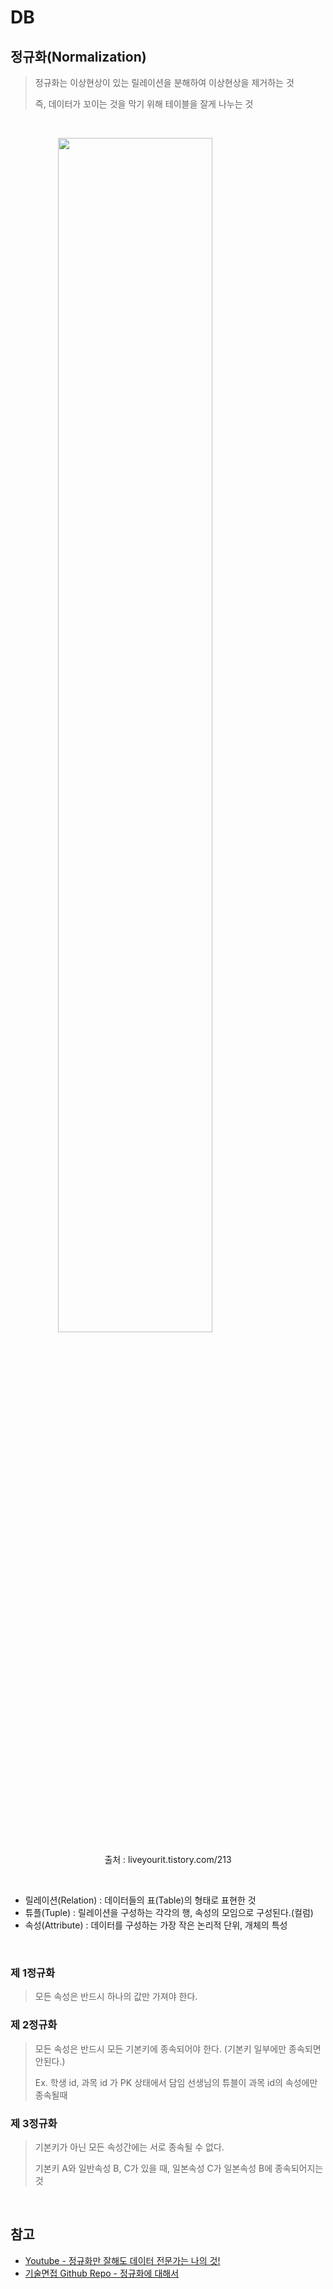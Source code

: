 # DB

## 정규화(Normalization)

> 정규화는 이상현상이 있는 릴레이션을 분해하여 이상현상을 제거하는 것
>
> 즉, 데이터가 꼬이는 것을 막기 위해 테이블을 잘게 나누는 것



<br>

<img 
  src="https://img1.daumcdn.net/thumb/R1280x0/?scode=mtistory2&fname=https%3A%2F%2Fblog.kakaocdn.net%2Fdn%2F9PZHv%2Fbtq2lAE2xpY%2FHfgOTfyyYlhGDH0bLt4IIk%2Fimg.png" 
  width="70%"
  style="display: block; margin-left:auto; margin-right:auto;"
/>

<p align="center"> 출처 : liveyourit.tistory.com/213 </p>

<br>

- 릴레이션(Relation) : 데이터들의 표(Table)의 형태로 표현한 것
- 튜플(Tuple) : 릴레이션을 구성하는 각각의 행, 속성의 모임으로 구성된다.(컬럼)
- 속성(Attribute) : 데이터를 구성하는 가장 작은 논리적 단위, 개체의 특성

<br>

### 제 1정규화

> 모든 속성은 반드시 하나의 값만 가져야 한다.

### 제 2정규화

> 모든 속성은 반드시 모든 기본키에 종속되어야 한다. (기본키 일부에만 종속되면 안된다.)
> 
> Ex. 학생 id, 과목 id 가 PK 상태에서 담임 선생님의 튜블이 과목 id의 속성에만 종속될때

### 제 3정규화

> 기본키가 아닌 모든 속성간에는 서로 종속될 수 없다.
> 
> 기본키 A와 일반속성 B, C가 있을 때, 일본속성 C가 일본속성 B에 종속되어지는 것

<br>

## 참고

- [Youtube - 정규화만 잘해도 데이터 전문가는 나의 것!
](https://www.youtube.com/watch?v=pMcv0Zhh3J0)
- [기술면접 Github Repo - 정규화에 대해서](https://github.com/JaeYeopHan/Interview_Question_for_Beginner/tree/master/Database#%EC%A0%95%EA%B7%9C%ED%99%94%EC%97%90-%EB%8C%80%ED%95%B4%EC%84%9C)